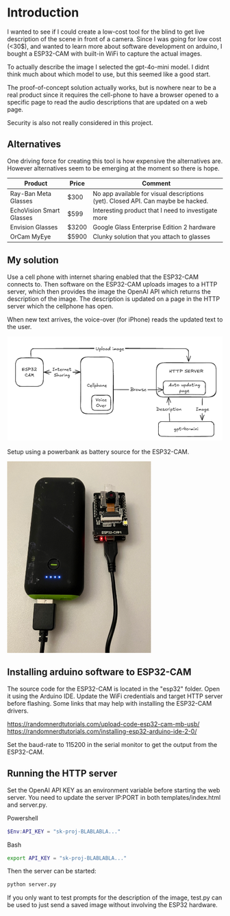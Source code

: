 # Introduction

I wanted to see if I could create a low-cost tool for the blind to get  live description of the scene in front of a camera. Since I was going for low cost (<30$), and wanted to learn more about software development on arduino, I bought a ESP32-CAM with built-in WiFi to capture the actual images.

To actually describe the image I selected the gpt-4o-mini model. I didnt think much about which model to use, but this seemed like a good start.

The proof-of-concept solution actually works, but is nowhere near to be a real product since it requires the cell-phone to have a browser opened to a specific page to read the audio descriptions that are updated on a web page.

Security is also not really considered in this project.

## Alternatives

One driving force for creating this tool is how expensive the alternatives are. However alternatives seem to be emerging at the moment so there is hope.


| Product  | Price   | Comment |
|----------|---------|---------|
| Ray-Ban Meta Glasses | $300 | No app available for visual descriptions (yet). Closed API. Can maybe be hacked.|
| EchoVision Smart Glasses | $599 | Interesting product that I need to investigate more | 
| Envision Glasses | $3200 | Google Glass Enterprise Edition 2 hardware |
| OrCam MyEye | $5900 | Clunky solution that you attach to glasses |


## My solution

Use a cell phone with internet sharing enabled that the ESP32-CAM connects to. Then software on the ESP32-CAM uploads images to a HTTP server, which then provides the image the OpenAI API which returns the description of the image. The description is updated on a page in the HTTP server which the cellphone has open.

When new text arrives, the voice-over (for iPhone) reads the updated text to the user.

![alt text](overview.png)

Setup using a powerbank as battery source for the ESP32-CAM.

![alt text](hw.png)


## Installing arduino software to ESP32-CAM

The source code for the ESP32-CAM is located in the "esp32" folder. Open it using the Arduino IDE. Update the WiFi credentials and target HTTP server before flashing. Some links that may help with installing the ESP32-CAM drivers.

https://randomnerdtutorials.com/upload-code-esp32-cam-mb-usb/
https://randomnerdtutorials.com/installing-esp32-arduino-ide-2-0/

Set the baud-rate to 115200 in the serial monitor to get the output from the ESP32-CAM.

## Running the HTTP server

Set the OpenAI API KEY as an environment variable before starting the web server. You need to update the server IP:PORT in both templates/index.html and server.py.

Powershell
```powershell
$Env:API_KEY = "sk-proj-BLABLABLA..."
```

Bash
```bash
export API_KEY = "sk-proj-BLABLABLA..."
```

Then the server can be started:

```bash
python server.py
```

If you only want to test prompts for the description of the image, test.py can be used to just send a saved image without involving the ESP32 hardware.
